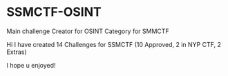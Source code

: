 # SSMCTF-OSINT
Main challenge Creator for OSINT Category for SMMCTF

Hi I have created 14 Challenges for SSMCTF (10 Approved, 2 in NYP CTF, 2 Extras)

I hope u enjoyed!
